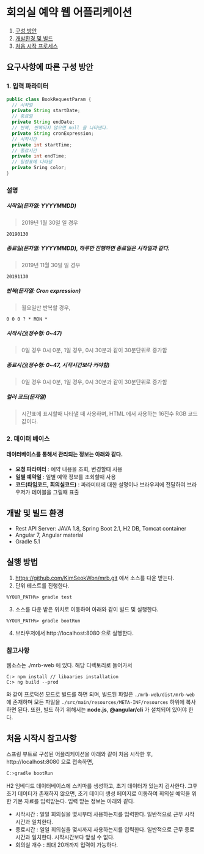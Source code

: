  회의실 예약 웹 어플리케이션
=============================

1. [구성 방안][chapter1]
2. [개발환경 및 빌드][chapter2]
3. [처음 시작 프로세스][chapter3] 

[chapter1]: 구성방안
요구사항에 따른 구성 방안
------------------------
### 1. 입력 파라미터
```java
public class BookRequestParam {
  // 시작일
  private String startDate;
  // 종료일
  private String endDate;
  // 반복, 반복되지 않으면 null 을 나타낸다.
  private String cronExpression;
  // 시작시간
  private int startTime;
  // 종료시간
  private int endTime;
  // 일정표에 나타낼 
  private Sring color;
}
```
### 설명
##### 시작일(문자열: YYYYMMDD)
> 2019년 1월 30일 일 경우
```
20190130
```
##### 종료일(문자열: YYYYMMDD), 하루만 진행하면 종료일은 시작일과 같다.
> 2019년 11월 30일 일 경우
```
20191130
```
##### 반복(문자열: Cron expression)
> 월요일만 반복할 경우, 
```
0 0 0 ? * MON *
```
##### 시작시간(정수형: 0~47) 
> 0일 경우 0시 0분, 1일 경우, 0시 30분과 같이 30분단위로 증가함
##### 종료시간(정수형: 0~47, 시작시간보다 커야함)
> 0일 경우 0시 0분, 1일 경우, 0시 30분과 같이 30분단위로 증가함

##### 컬러 코드(문자열)
> 시간표에 표시할때 나타낼 때 사용하며, HTML 에서 사용하는 16진수 RGB 코드값이다. 

### 2. 데이터 베이스
#### 데이터베이스를 통해서 관리되는 정보는 아래와 같다.
- **요청 파라미터** : 예약 내용을 조회, 변경할때 사용
- **일별 예약일** : 일별 예약 정보를 조회할때 사용
- **코드(타임코드, 회의실코드)** : 파라미터에 대한 설명이나 브라우저에 전달하여 브라우저가 테이블을 그릴때 표출

[chapter2]: 개발환경
개발 및 빌드 환경
----------------
- Rest API Server: JAVA 1.8, Spring Boot 2.1, H2 DB, Tomcat container
- Angular 7, Angular material
- Gradle 5.1

## 실행 방법
1. https://github.com/KimSeokWon/mrb.git 에서 소스를 다운 받는다.
2. 단위 테스트를 진행한다.
```aidl
%YOUR_PATH%> gradle test
```
3. 소스를 다운 받은 위치로 이동하여 아래와 같이 빌드 및 실행한다. 
```
%YOUR_PATH%> gradle bootRun 
```
4. 브라우저에서 http://localhost:8080 으로 실행한다.

### 참고사항
웹소스는 ./mrb-web 에 있다. 해당 디렉토리로 들어가서 
```aidl
C:> npm install // libaaries installation 
C:> ng build --prod 
```
와 같이 프로덕션 모드로 빌드를 하면 되며, 빌드된 파일은 ```./mrb-web/dist/mrb-web``` 에 존재하며 모든 파일을 ```./src/main/resources/META-INF/resources``` 하위에 복사하면 된다.
또한, 빌드 하기 위해서는 **node.js**, **@angular/cli** 가 설치되어 있어야 한다.

[chapter3]: 프로세스
처음 시작시 참고사항
----------------
스프링 부트로 구성된 어플리케이션을 아래와 같이 처음 시작한 후, http://localhost:8080 으로 접속하면,  
```gradle
C:>gradle bootRun
``` 
H2 임베디드 데이터베이스에 스키마를 생성하고, 초기 데이터가 있는지 검사한다.
그후 초기 데이터가 존재하지 않으면, 초기 데이터 생성 페이지로 이동하여 회의실 예약을 위한 기본 자료를 입력받는다.
입력 받는 정보는 아래와 같다.
* 시작시간 : 일일 회의실을 몇시부터 사용하는지를 입력한다. 일반적으로 근무 시작 시간과 일치한다.
* 종료시간 : 일일 회의실을 몇시까지 사용하는지를 입력한다. 일반적으로 근무 종료 시간과 일치한다. 시작시간보다 앞설 수 없다.
* 회의실 개수 : 최대 20개까지 입력이 가능하다.
